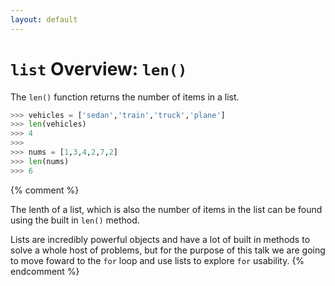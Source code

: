 ```yaml
---
layout: default
---
```

# `list` Overview: `len()`

The `len()` function returns the number of items in a list.

```python
>>> vehicles = ['sedan','train','truck','plane']
>>> len(vehicles)
>>> 4
>>>
>>> nums = [1,3,4,2,7,2]
>>> len(nums)
>>> 6
```

{% comment %}

The lenth of a list, which is also the number of items in the list can be found using the built in `len()` method.

Lists are incredibly powerful objects and have a lot of built in methods to solve a whole host of problems, but for the purpose of this talk we are going to move foward to the `for` loop and use lists to explore `for` usability.
{% endcomment %}


